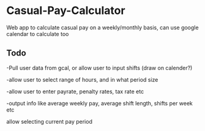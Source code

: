 # Casual-Pay-Calculator
Web app to calculate casual pay on a weekly/monthly basis, can use google calendar to calculate too

## Todo

-Pull user data from gcal, or allow user to input shifts (draw on calender?)

-allow user to select range of hours, and in what period size

-allow user to enter payrate, penalty rates, tax rate etc

-output info like average weekly pay, average shift length, shifts per week etc

allow selecting current pay period